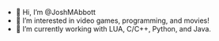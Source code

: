 - 👋 Hi, I’m @JoshMAbbott
- 👀 I’m interested in video games, programming, and movies!
- 🌱 I’m currently working with LUA, C/C++, Python, and Java.
